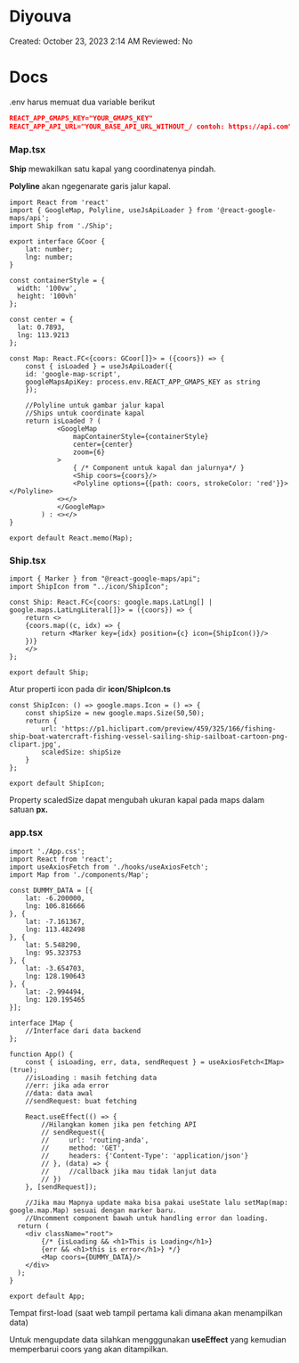 # Diyouva

Created: October 23, 2023 2:14 AM
Reviewed: No

# Docs

.env harus memuat dua variable berikut

```json
REACT_APP_GMAPS_KEY="YOUR_GMAPS_KEY"
REACT_APP_API_URL="YOUR_BASE_API_URL_WITHOUT_/ contoh: https://api.com"
```

### Map.tsx

**Ship** mewakilkan satu kapal yang coordinatenya pindah.

**Polyline** akan ngegenarate garis jalur kapal.

```tsx
import React from 'react'
import { GoogleMap, Polyline, useJsApiLoader } from '@react-google-maps/api';
import Ship from './Ship';

export interface GCoor {
    lat: number;
    lng: number;
}

const containerStyle = {
  width: '100vw',
  height: '100vh'
};

const center = {
  lat: 0.7893,
  lng: 113.9213
};

const Map: React.FC<{coors: GCoor[]}> = ({coors}) => {
    const { isLoaded } = useJsApiLoader({
    id: 'google-map-script',
    googleMapsApiKey: process.env.REACT_APP_GMAPS_KEY as string
    });

    //Polyline untuk gambar jalur kapal
    //Ships untuk coordinate kapal
    return isLoaded ? (
            <GoogleMap
                mapContainerStyle={containerStyle}
                center={center}
                zoom={6}
            >
                { /* Component untuk kapal dan jalurnya*/ }
                <Ship coors={coors}/>
                <Polyline options={{path: coors, strokeColor: 'red'}}></Polyline>
            <></>
            </GoogleMap>
        ) : <></>
}

export default React.memo(Map);
```

### Ship.tsx

```tsx
import { Marker } from "@react-google-maps/api";
import ShipIcon from "../icon/ShipIcon";

const Ship: React.FC<{coors: google.maps.LatLng[] | google.maps.LatLngLiteral[]}> = ({coors}) => {
    return <>
    {coors.map((c, idx) => {
        return <Marker key={idx} position={c} icon={ShipIcon()}/>
    })}
    </>
};

export default Ship;
```

Atur properti icon pada dir ****************icon/ShipIcon.ts****************

```tsx
const ShipIcon: () => google.maps.Icon = () => {
    const shipSize = new google.maps.Size(50,50);
    return {
        url: 'https://p1.hiclipart.com/preview/459/325/166/fishing-ship-boat-watercraft-fishing-vessel-sailing-ship-sailboat-cartoon-png-clipart.jpg',
        scaledSize: shipSize
    }
};

export default ShipIcon;
```

Property scaledSize dapat mengubah ukuran kapal pada maps dalam satuan ******px.******

### app.tsx

```tsx
import './App.css';
import React from 'react';
import useAxiosFetch from './hooks/useAxiosFetch';
import Map from './components/Map';

const DUMMY_DATA = [{
    lat: -6.200000,
    lng: 106.816666
}, {
    lat: -7.161367,
    lng: 113.482498
}, {
    lat: 5.548290,
    lng: 95.323753
}, {
    lat: -3.654703,
    lng: 128.190643
}, {
    lat: -2.994494,
    lng: 120.195465
}];

interface IMap {
    //Interface dari data backend
};

function App() {
    const { isLoading, err, data, sendRequest } = useAxiosFetch<IMap>(true);
    //isLoading : masih fetching data
    //err: jika ada error
    //data: data awal
    //sendRequest: buat fetching

    React.useEffect(() => {
        //Hilangkan komen jika pen fetching API
        // sendRequest({
        //     url: 'routing-anda',
        //     method: 'GET',
        //     headers: {'Content-Type': 'application/json'}
        // }, (data) => {
        //     //callback jika mau tidak lanjut data
        // })
    }, [sendRequest]);
    
    //Jika mau Mapnya update maka bisa pakai useState lalu setMap(map: google.map.Map) sesuai dengan marker baru.
    //Uncomment component bawah untuk handling error dan loading.
  return (
    <div className="root">
        {/* {isLoading && <h1>This is Loading</h1>}
        {err && <h1>this is error</h1>} */}
        <Map coors={DUMMY_DATA}/>
    </div>
  );
}

export default App;
```

Tempat first-load (saat web tampil pertama kali dimana akan menampilkan data)

Untuk mengupdate data silahkan mengggunakan ********************useEffect******************** yang kemudian memperbarui coors yang akan ditampilkan.